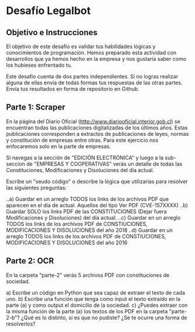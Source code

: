 # Desafío Legalbot

## Objetivo e Instrucciones
El objetivo de este desafío es validar tus habílidades lógicas y conocimientos de programación. Hemos preparado esta actividad con desarrollos que ya hemos hecho en la empresa y nos gustaría saber como los hubieses enfrentado tu. 

Este desafío cuenta de dos partes independientes. Si no logras realizar alguna de ellas envía de todas formas tus respuestas de las otras partes. Envía tus resultados en forma de repositorio en Github.


## Parte 1: Scraper
En la página del Diario Oficial (http://www.diariooficial.interior.gob.cl) se encuentran todas las publicaciones digitalizadas de los últimos años. Estas publicaciones corresponden a extractos de publicaciones de leyes, normas y constitución de empresas entre otras. Para este ejercicio nos enfocaremos solo en la parte de empresas.

Si navegas a la sección de "EDICIÓN ELECTRÓNICA" y luego a la sub-seccion de "EMPRESAS Y COOPERATIVAS" verás un detalle de todas las Constituciones, Modificaciones y Disoluciones del día actual.

Escribe un "seudo código" o describe la lógica que utilizarías para resolver las siguientes preguntas:

..a) Guardar en un arreglo TODOS los links de los archivos PDF que aparecen en el día de actual. Aquellos del tipo Ver PDF (CVE-157XXXX)
..b) Guardar SOLO los links PDF de las CONSTITUCIONES (Dejar fuera Modificaciones y Disoluciones) del día actual.
..c) Guardar en un arreglo TODOS los links de los archivos PDF de CONSTIUCIONES, MODIFICACIONES Y DISOLUCIONES del año 2018
..d) Guardar en un arreglo TODOS los links de los archivos PDF de CONSTIUCIONES, MODIFICACIONES Y DISOLUCIONES del año 2016

## Parte 2: OCR
En la carpeta "parte-2" verás 5 archivos PDF con constituciones de sociedad. 

a) Escribe un código en Python que sea capaz de extraer el texto de cada uno.
b) Escribe una función que tenga como input el texto extraído en la parte (a) y como output el domicilio de la sociedad.
c) ¿Puedes extraer con la misma función de la parte (a) los textos de los PDF en la carpeta "parte-2-b"? ¿Qué es lo distinto, si es que no pudiste? ¿Se te ocurre una forma de resolverlos?
